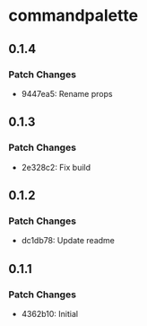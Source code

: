 # commandpalette

## 0.1.4

### Patch Changes

- 9447ea5: Rename props

## 0.1.3

### Patch Changes

- 2e328c2: Fix build

## 0.1.2

### Patch Changes

- dc1db78: Update readme

## 0.1.1

### Patch Changes

- 4362b10: Initial
